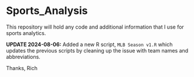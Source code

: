 # Sports_Analysis

This repository will hold any code and additional information that I use for sports analytics.

**UPDATE 2024-08-06:** Added a new R script, `MLB Season v1.R` which updates the previous scripts by cleaning up the issue with team names and abbreviations.

Thanks,
Rich

